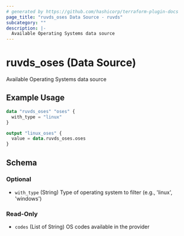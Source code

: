 ```yaml
---
# generated by https://github.com/hashicorp/terraform-plugin-docs
page_title: "ruvds_oses Data Source - ruvds"
subcategory: ""
description: |-
  Available Operating Systems data source
---
```


# ruvds_oses (Data Source)

Available Operating Systems data source

## Example Usage

```terraform
data "ruvds_oses" "oses" {
  with_type = "linux"
}

output "linux_oses" {
  value = data.ruvds_oses.oses
}
```

<!-- schema generated by tfplugindocs -->
## Schema

### Optional

- `with_type` (String) Type of operating system to filter (e.g., 'linux', 'windows')

### Read-Only

- `codes` (List of String) OS codes available in the provider

